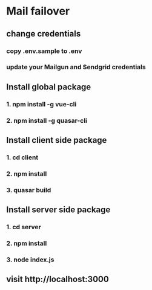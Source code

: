 # Mail failover

## change credentials
### copy .env.sample to .env
### update your Mailgun and Sendgrid credentials

## Install global package
### 1. npm install -g vue-cli
### 2. npm install -g quasar-cli

## Install client side package
### 1. cd client
### 2. npm install
### 3. quasar build

## Install server side package
### 1. cd server
### 2. npm install
### 3. node index.js

## visit http://localhost:3000
